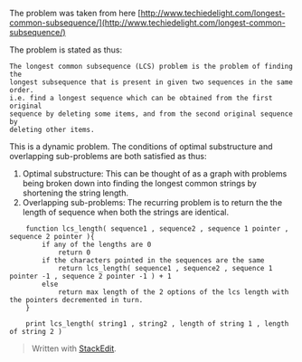 The problem was taken from here [http://www.techiedelight.com/longest-common-subsequence/](http://www.techiedelight.com/longest-common-subsequence/)

The problem is stated as thus:  

    The longest common subsequence (LCS) problem is the problem of finding the  
    longest subsequence that is present in given two sequences in the same order.  
    i.e. find a longest sequence which can be obtained from the first original  
    sequence by deleting some items, and from the second original sequence by  
    deleting other items.

This is a dynamic problem. The conditions of optimal substructure and overlapping sub-problems are both satisfied as thus:
1. Optimal substructure: This can be thought of as a graph with problems being broken down into finding the longest common strings by shortening the string length.
2. Overlapping sub-problems: The recurring problem is to return the the length of sequence when both the strings are identical.     
```
    function lcs_length( sequence1 , sequence2 , sequence 1 pointer , sequence 2 pointer ){  
	    if any of the lengths are 0
		    return 0
	    if the characters pointed in the sequences are the same
		    return lcs_length( sequence1 , sequence2 , sequence 1 pointer -1 , sequence 2 pointer -1 ) + 1
	    else 
		    return max length of the 2 options of the lcs length with the pointers decremented in turn.
    }  

    print lcs_length( string1 , string2 , length of string 1 , length of string 2 )
 ```
> Written with [StackEdit](https://stackedit.io/).
<!--stackedit_data:
eyJoaXN0b3J5IjpbLTIwMjc1OTMyNzIsLTk5MDE5ODgxNSwyOT
M0MTg4MjddfQ==
-->